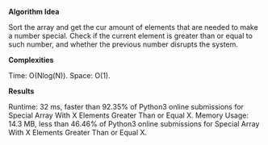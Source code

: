 **Algorithm Idea**

Sort the array and get the cur amount 
of elements that are needed to make a number special.
Check if the current element is greater than or equal 
to such number, and whether the previous number disrupts 
the system.

**Complexities**

Time: O(Nlog(N)).
Space: O(1).

**Results**

Runtime: 32 ms, faster than 92.35% of Python3 online submissions for Special Array With X Elements Greater Than or Equal X.
Memory Usage: 14.3 MB, less than 46.46% of Python3 online submissions for Special Array With X Elements Greater Than or Equal X.
